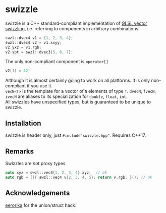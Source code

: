 # swizzle
swizzle is a C++ standard-compliant implementation of [GLSL vector swizzling][2], i.e. referring to components in arbitrary combinations.

```c++
swzl::dvec4 v1 = {1, 2, 3, 4};
swzl::dvec4 v2 = v1.xxyy;
v2.yxz = v1.rgb;
v2.spt = swzl::dvec3{5, 6, 7};
```

The only non-compliant component is `operator[]`

```c++
v2[1] = 42;
```

Although it is almost certainly going to work on all platforms. It is only non-compliant if you use it.  
`vecN<T>` is the template for a vector of `N` elements of type `T`. `dvecN`, `fvecN`, `ivecN` are aliases to its specialization for `double`, `float`, `int`.  
All swizzles have unspecified types, but is guaranteed to be unique to swizzle.

## Installation
swizzle is header only, just `#include"swizzle.hpp"`. Requires C++17.

## Remarks
Swizzles are _not_ proxy types
```c++
auto xyz = swzl::vec4{1, 2, 3, 4}.xyz;  // ok
auto rgb = []{ swzl::vec4 v{2, 3, 4, 5}; return v.rgb; }(); // ok
```

## Acknowledgements
[eerorika][1] for the union/struct hack.

[1]: https://stackoverflow.com/a/65027725/4832499
[2]: http://learnwebgl.brown37.net/12_shader_language/glsl_data_types.html#vector-components
